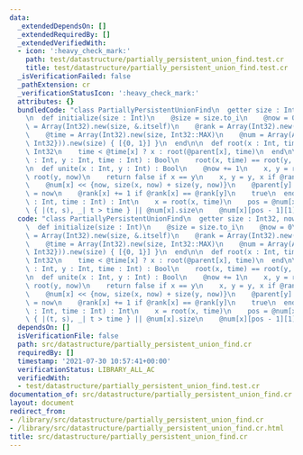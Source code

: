```yaml
---
data:
  _extendedDependsOn: []
  _extendedRequiredBy: []
  _extendedVerifiedWith:
  - icon: ':heavy_check_mark:'
    path: test/datastructure/partially_persistent_union_find.test.cr
    title: test/datastructure/partially_persistent_union_find.test.cr
  _isVerificationFailed: false
  _pathExtension: cr
  _verificationStatusIcon: ':heavy_check_mark:'
  attributes: {}
  bundledCode: "class PartiallyPersistentUnionFind\n  getter size : Int32, now : Int32\n\
    \n  def initialize(size : Int)\n    @size = size.to_i\n    @now = 0\n    @parent\
    \ = Array(Int32).new(size, &.itself)\n    @rank = Array(Int32).new(size, 0)\n\
    \    @time = Array(Int32).new(size, Int32::MAX)\n    @num = Array(Array({Int32,\
    \ Int32})).new(size) { [{0, 1}] }\n  end\n\n  def root(x : Int, time : Int) :\
    \ Int32\n    time < @time[x] ? x : root(@parent[x], time)\n  end\n\n  def same?(x\
    \ : Int, y : Int, time : Int) : Bool\n    root(x, time) == root(y, time)\n  end\n\
    \n  def unite(x : Int, y : Int) : Bool\n    @now += 1\n    x, y = root(x, now),\
    \ root(y, now)\n    return false if x == y\n    x, y = y, x if @rank[x] < @rank[y]\n\
    \    @num[x] << {now, size(x, now) + size(y, now)}\n    @parent[y] = x\n    @time[y]\
    \ = now\n    @rank[x] += 1 if @rank[x] == @rank[y]\n    true\n  end\n\n  def size(x\
    \ : Int, time : Int) : Int\n    x = root(x, time)\n    pos = @num[x].bsearch_index\
    \ { |(t, s), _| t > time } || @num[x].size\n    @num[x][pos - 1][1]\n  end\nend\n"
  code: "class PartiallyPersistentUnionFind\n  getter size : Int32, now : Int32\n\n\
    \  def initialize(size : Int)\n    @size = size.to_i\n    @now = 0\n    @parent\
    \ = Array(Int32).new(size, &.itself)\n    @rank = Array(Int32).new(size, 0)\n\
    \    @time = Array(Int32).new(size, Int32::MAX)\n    @num = Array(Array({Int32,\
    \ Int32})).new(size) { [{0, 1}] }\n  end\n\n  def root(x : Int, time : Int) :\
    \ Int32\n    time < @time[x] ? x : root(@parent[x], time)\n  end\n\n  def same?(x\
    \ : Int, y : Int, time : Int) : Bool\n    root(x, time) == root(y, time)\n  end\n\
    \n  def unite(x : Int, y : Int) : Bool\n    @now += 1\n    x, y = root(x, now),\
    \ root(y, now)\n    return false if x == y\n    x, y = y, x if @rank[x] < @rank[y]\n\
    \    @num[x] << {now, size(x, now) + size(y, now)}\n    @parent[y] = x\n    @time[y]\
    \ = now\n    @rank[x] += 1 if @rank[x] == @rank[y]\n    true\n  end\n\n  def size(x\
    \ : Int, time : Int) : Int\n    x = root(x, time)\n    pos = @num[x].bsearch_index\
    \ { |(t, s), _| t > time } || @num[x].size\n    @num[x][pos - 1][1]\n  end\nend\n"
  dependsOn: []
  isVerificationFile: false
  path: src/datastructure/partially_persistent_union_find.cr
  requiredBy: []
  timestamp: '2021-07-30 10:57:41+00:00'
  verificationStatus: LIBRARY_ALL_AC
  verifiedWith:
  - test/datastructure/partially_persistent_union_find.test.cr
documentation_of: src/datastructure/partially_persistent_union_find.cr
layout: document
redirect_from:
- /library/src/datastructure/partially_persistent_union_find.cr
- /library/src/datastructure/partially_persistent_union_find.cr.html
title: src/datastructure/partially_persistent_union_find.cr
---
```


